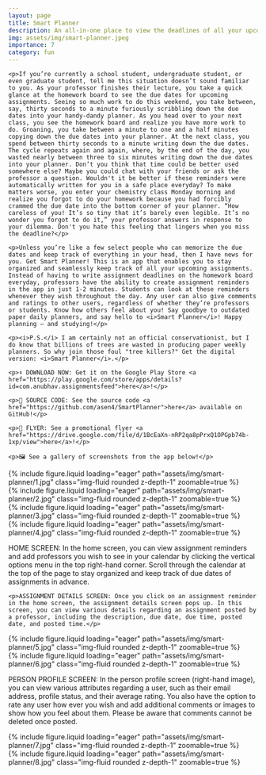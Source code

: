 ```yaml
---
layout: page
title: Smart Planner
description: An all-in-one place to view the deadlines of all your upcoming assignments. (July 2022)
img: assets/img/smart-planner.jpeg
importance: 7
category: fun
---
```


<div>

    <p>If you’re currently a school student, undergraduate student, or even graduate student, tell me this situation doesn’t sound familiar to you. As your professor finishes their lecture, you take a quick glance at the homework board to see the due dates for upcoming assignments. Seeing so much work to do this weekend, you take between, say, thirty seconds to a minute furiously scribbling down the due dates into your handy-dandy planner. As you head over to your next class, you see the homework board and realize you have more work to do. Groaning, you take between a minute to one and a half minutes copying down the due dates into your planner. At the next class, you spend between thirty seconds to a minute writing down the due dates. The cycle repeats again and again, where, by the end of the day, you wasted nearly between three to six minutes writing down the due dates into your planner. Don’t you think that time could be better used somewhere else? Maybe you could chat with your friends or ask the professor a question. Wouldn't it be better if these reminders were automatically written for you in a safe place everyday? To make matters worse, you enter your chemistry class Monday morning and realize you forgot to do your homework because you had forcibly crammed the due date into the bottom corner of your planner. “How careless of you! It’s so tiny that it’s barely even legible. It’s no wonder you forgot to do it,” your professor answers in response to your dilemma. Don't you hate this feeling that lingers when you miss the deadline?</p>

    <p>Unless you’re like a few select people who can memorize the due dates and keep track of everything in your head, then I have news for you. Get Smart Planner! This is an app that enables you to stay organized and seamlessly keep track of all your upcoming assignments. Instead of having to write assignment deadlines on the homework board everyday, professors have the ability to create assignment reminders in the app in just 1-2 minutes. Students can look at these reminders whenever they wish throughout the day. Any user can also give comments and ratings to other users, regardless of whether they’re professors or students. Know how others feel about you! Say goodbye to outdated paper daily planners, and say hello to <i>Smart Planner</i>! Happy planning — and studying!</p>

    <p><i>P.S.</i> I am certainly not an official conservationist, but I do know that billions of trees are wasted in producing paper weekly planners. So why join those foul "tree killers?" Get the digital version: <i>Smart Planner</i>.</p>

    <p>⬇️ DOWNLOAD NOW: Get it on the Google Play Store <a href="https://play.google.com/store/apps/details?id=com.anubhav.assignmentsfeed">here</a>!</p>

    <p>📜 SOURCE CODE: See the source code <a href="https://github.com/asen4/SmartPlanner">here</a> available on GitHub!</p>

    <p>📁 FLYER: See a promotional flyer <a href="https://drive.google.com/file/d/1BcEaXn-nRP2qa8pPrxQ1OPGpb74b-1xp/view">here</a>!</p>

    <p>🖼️ See a gallery of screenshots from the app below!</p>

</div>

<div class="row">
    <div class="col-sm mt-3 mt-md-0">
        {% include figure.liquid loading="eager" path="assets/img/smart-planner/1.jpg" class="img-fluid rounded z-depth-1" zoomable=true %}
    </div>
    <div class="col-sm mt-3 mt-md-0">
        {% include figure.liquid loading="eager" path="assets/img/smart-planner/2.jpg" class="img-fluid rounded z-depth-1" zoomable=true %}
    </div>
</div>

<div class="row">
    <div class="col-sm mt-3 mt-md-0">
        {% include figure.liquid loading="eager" path="assets/img/smart-planner/3.jpg" class="img-fluid rounded z-depth-1" zoomable=true %}
    </div>
    <div class="col-sm mt-3 mt-md-0">
        {% include figure.liquid loading="eager" path="assets/img/smart-planner/4.jpg" class="img-fluid rounded z-depth-1" zoomable=true %}
    </div>
</div>

<div class="caption">
    <p>HOME SCREEN: In the home screen, you can view assignment reminders and add professors you wish to see in your calendar by clicking the vertical options menu in the top right-hand corner. Scroll through the calendar at the top of the page to stay organized and keep track of due dates of assignments in advance.</p>

    <p>ASSIGNMENT DETAILS SCREEN: Once you click on an assignment reminder in the home screen, the assignment details screen pops up. In this screen, you can view various details regarding an assignment posted by a professor, including the description, due date, due time, posted date, and posted time.</p>

</div>

<div class="row">
    <div class="col-sm mt-3 mt-md-0">
        {% include figure.liquid loading="eager" path="assets/img/smart-planner/5.jpg" class="img-fluid rounded z-depth-1" zoomable=true %}
    </div>
    <div class="col-sm mt-3 mt-md-0">
        {% include figure.liquid loading="eager" path="assets/img/smart-planner/6.jpg" class="img-fluid rounded z-depth-1" zoomable=true %}
    </div>
</div>

<div class="caption">
    <p>PERSON PROFILE SCREEN: In the person profile screen (right-hand image), you can view various attributes regarding a user, such as their email address, profile status, and their average rating. You also have the option to rate any user how ever you wish and add additional comments or images to show how you feel about them. Please be aware that comments cannot be deleted once posted.</p>
</div>

<div class="row">
    <div class="col-sm mt-3 mt-md-0">
        {% include figure.liquid loading="eager" path="assets/img/smart-planner/7.jpg" class="img-fluid rounded z-depth-1" zoomable=true %}
    </div>
    <div class="col-sm mt-3 mt-md-0">
        {% include figure.liquid loading="eager" path="assets/img/smart-planner/8.jpg" class="img-fluid rounded z-depth-1" zoomable=true %}
    </div>
</div>
